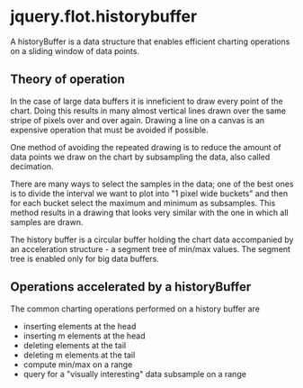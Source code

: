 # jquery.flot.historybuffer

A historyBuffer is a data structure that enables efficient charting operations on a sliding window of data points.


Theory of operation
-------------------

In the case of large data buffers it is inneficient to draw every point of the chart. Doing this results in many almost vertical lines drawn over the same stripe of 
pixels over and over again. Drawing a line on a canvas is an expensive operation that must be avoided if possible.

One method of avoiding the repeated drawing is to reduce the amount of data points we draw on the chart by subsampling the data, also called decimation.

There are many ways to select the samples in the data; one of the best ones is to divide the interval we want to plot into "1 pixel wide buckets" and then for 
each bucket select the maximum and minimum as subsamples. This method results in a drawing that looks very similar with the one in which all samples are drawn.


The history buffer is a circular buffer holding the chart data accompanied by an acceleration structure - a segment tree of min/max values.
The segment tree is enabled only for big data buffers.

Operations accelerated by a historyBuffer
-----------------------------------------
The common charting operations performed on a history buffer are

* inserting elements at the head
* inserting m elements at the head
* deleting elements at the tail
* deleting m elements at the tail
* compute min/max on a range
* query for a "visually interesting" data subsample on a range
